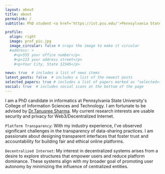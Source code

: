 ```yaml
---
layout: about
title: about
permalink: /
subtitle: PhD student <a href='https://ist.psu.edu/'>Pennsylvania State University</a>

profile:
  align: right
  image: prof_pic.jpg
  image_circular: false # crops the image to make it circular
  #address: >
    #<p>555 your office number</p>
    #<p>123 your address street</p>
    #<p>Your City, State 12345</p>

news: true  # includes a list of news items
latest_posts: false  # includes a list of the newest posts
selected_papers: true # includes a list of papers marked as "selected={true}"
social: true  # includes social icons at the bottom of the page
---
```


I am a PhD candidate in informatics at Pennsylvania State University's College of Information Sciences and Technology. I am fortunate to be advised by [Dr.Tanusree Sharma](https://tanusreesharma.github.io/). My current research interests are usable security and privacy for Web3/Decentralized Internet.

`Platform Transparency`: With my industry experience, I’ve observed significant challenges in the transparency of data-sharing practices. I am passionate about designing transparent interfaces that foster trust and accountability for building fair and ethical online platforms.

`Decentralized Internet`: My interest in decentralized systems arises from a desire to explore structures that empower users and reduce platform dominance. These systems align with my broader goal of promoting user autonomy by minimizing the influence of centralized entities.

